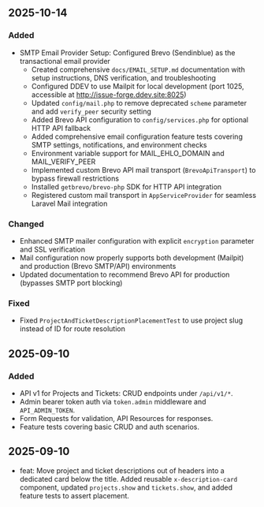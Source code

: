 ## 2025-10-14

### Added

- SMTP Email Provider Setup: Configured Brevo (Sendinblue) as the transactional email provider
  - Created comprehensive `docs/EMAIL_SETUP.md` documentation with setup instructions, DNS verification, and troubleshooting
  - Configured DDEV to use Mailpit for local development (port 1025, accessible at http://issue-forge.ddev.site:8025)
  - Updated `config/mail.php` to remove deprecated `scheme` parameter and add `verify_peer` security setting
  - Added Brevo API configuration to `config/services.php` for optional HTTP API fallback
  - Added comprehensive email configuration feature tests covering SMTP settings, notifications, and environment checks
  - Environment variable support for MAIL_EHLO_DOMAIN and MAIL_VERIFY_PEER
  - Implemented custom Brevo API mail transport (`BrevoApiTransport`) to bypass firewall restrictions
  - Installed `getbrevo/brevo-php` SDK for HTTP API integration
  - Registered custom mail transport in `AppServiceProvider` for seamless Laravel Mail integration

### Changed

- Enhanced SMTP mailer configuration with explicit `encryption` parameter and SSL verification
- Mail configuration now properly supports both development (Mailpit) and production (Brevo SMTP/API) environments
- Updated documentation to recommend Brevo API for production (bypasses SMTP port blocking)

### Fixed

- Fixed `ProjectAndTicketDescriptionPlacementTest` to use project slug instead of ID for route resolution

## 2025-09-10

### Added

- API v1 for Projects and Tickets: CRUD endpoints under `/api/v1/*`.
- Admin bearer token auth via `token.admin` middleware and `API_ADMIN_TOKEN`.
- Form Requests for validation, API Resources for responses.
- Feature tests covering basic CRUD and auth scenarios.

## 2025-09-10

- feat: Move project and ticket descriptions out of headers into a dedicated card below the title. Added reusable `x-description-card` component, updated `projects.show` and `tickets.show`, and added feature tests to assert placement.
